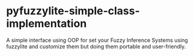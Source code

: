 # pyfuzzylite-simple-class-implementation
A simple interface using OOP for set your Fuzzy Inference Systems using fuzzylite and customize them but doing them portable and user-friendly.

